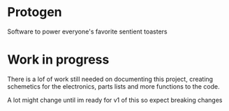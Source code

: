 # Protogen
Software to power everyone's favorite sentient toasters

# Work in progress
There is a lof of work still needed on documenting this project, creating schemetics for the electronics, parts lists and more functions to the code.

A lot might change until im ready for v1 of this so expect breaking changes
